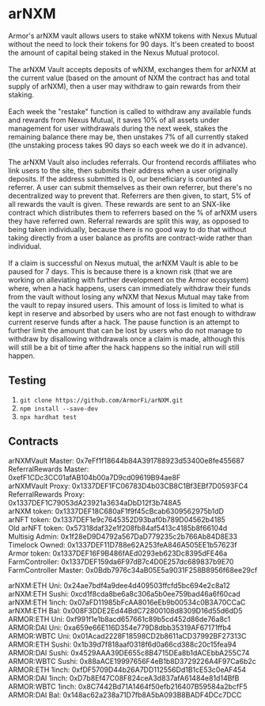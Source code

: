 # arNXM

Armor's arNXM vault allows users to stake wNXM tokens with Nexus Mutual without the need to lock their tokens for 90 days. It's been created to boost the amount of capital being staked in the Nexus Mutual protocol.
<br>
<br>
The arNXM Vault accepts deposits of wNXM, exchanges them for arNXM at the current value (based on the amount of NXM the contract has and total supply of arNXM), then a user may withdraw to gain rewards from their staking.
<br>
<br>
Each week the "restake" function is called to withdraw any available funds and rewards from Nexus Mutual, it saves 10% of all assets under management for user withdrawals during the next week, stakes the remaining balance there may be, then unstakes 7% of all currently staked (the unstaking process takes 90 days so each week we do it in advance).
<br>
<br>
The arNXM Vault also includes referrals. Our frontend records affiliates who link users to the site, then submits their address when a user originally deposits. If the address submitted is 0, our beneficiary is counted as referrer. A user can submit themselves as their own referrer, but there's no decentralized way to prevent that. Referrers are then given, to start, 5% of all rewards the vault is given. These rewards are sent to an SNX-like contract which distributes them to referrers based on the % of arNXM users they have referred own. Referral rewards are split this way, as opposed to being taken individually, because there is no good way to do that without taking directly from a user balance as profits are contract-wide rather than individual.
<br>
<br>
If a claim is successful on Nexus mutual, the arNXM Vault is able to be paused for 7 days. This is because there is a known risk (that we are working on alleviating with further development on the Armor ecosystem) where, when a hack happens, users can immediately withdraw their funds from the vault without losing any wNXM that Nexus Mutual may take from the vault to repay insured users. This amount of loss is limited to what is kept in reserve and absorbed by users who are not fast enough to withdraw current reserve funds after a hack. The pause function is an attempt to further limit the amount that can be lost by users who do not manage to withdraw by disallowing withdrawals once a claim is made, although this will still be a bit of time after the hack happens so the initial run will still happen.

## Testing

1. `git clone https://github.com/ArmorFi/arNXM.git`
2. `npm install --save-dev`
3. `npx hardhat test`

## Contracts

arNXMVault Master:      0x7eFf1f18644b84A391788923d53400e8fe455687<br>
ReferralRewards Master: 0xefF1CDc3CC01afAB104b00a7D9cd09619B94ae8F<br>
arNXMVault Proxy:       0x1337DEF1FC06783D4b03CB8C1Bf3EBf7D0593FC4<br>
ReferralRewards Proxy:  0x1337DEF1C79053dA23921a3634aDbD12f3b748A5<br>
arNXM token:            0x1337DEF18C680aF1f9f45cBcab6309562975b1dD<br>
arNFT token:            0x1337DEF1e9c7645352D93baf0b789D04562b4185<br>
Old arNFT token:        0x57318daf32e1f208fb84af5413c4185b8f66104d<br>
Multisig Admin:         0x1f28eD9D4792a567DaD779235c2b766Ab84D8E33<br>
Timelock Owned:         0x1337DEF11D788e62A253feA846A505EE1b57623f<br>
Armor token:            0x1337DEF16F9B486fAEd0293eb623Dc8395dFE46a<br>
FarmController:         0x1337DEF159da6F97dB7c4D0E257dc689837b9E70<br>
FarmController Master:  0x0Bdb7976c34aB05E5a9031F258B8956f68ee29cf<br>

arNXM:ETH Uni:      0x24ae7bdf4a9dee4d409503ffcfd5bc694e2c8a12<br>
arNXM:ETH Sushi:    0xcd1f8cda8be6a8c306a5b0ee759bad46a6f60cad<br>
arNXM:ETH 1inch:    0x07aFD11985bFcAA8016eEb9b00534c0B3A70CCaC<br>
arNXM:ETH Bal:      0x008F3DDE2Ed44BdC72800108d8309D16d55d6dD5<br>
ARMOR:ETH Uni:      0xf991f1e1b8acd657661c89b5cd452d86de76a8c1<br>
ARMOR:DAI Uni:      0xa659e66E116D354e779D8dbb35319AF67171ffb4<br>
ARMOR:WBTC Uni:     0x01Acad2228F18598CD2b8611aCD37992BF27313C<br>
ARMOR:ETH Sushi:    0x1b39d7f818aaf0318f6d0a66cd388c20c15fea94<br>
ARMOR:DAI Sushi:    0x4529AAA39DE655c8B4715DEa8b1dACEbbA255C74<br>
ARMOR:WBTC Sushi:   0x88aACE19997656F4eB1b8D3729226A4F97Ca6b2c<br>
ARMOR:ETH 1inch:    0xfDF5709D44b26A7DD112556Dd1B1cE53c0eAF454<br>
ARMOR:DAI 1inch:    0xD7b8Ef47C08F824ceA3d837afA61484e81d14BfB<br>
ARMOR:WBTC 1inch:   0x8C7442Bd71A1464f50efb216407B59584a2bcfF5<br>
ARMOR:DAI Bal:      0x148ac62a238a71D7fb8A5bA093B8BADF4DCc7DCC<br>
